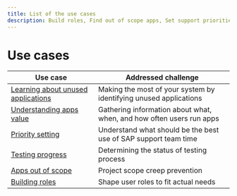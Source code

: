 ```yaml
---
title: List of the use cases
description: Build roles, Find out of scope apps, Set support priorities
---
```

# Use cases

| Use case                                                      | Addressed challenge                                                                 | 
|--------------------------------------------------------------------|---------------------------------------------------------------------------------------|
| [Learning about unused applications](use-cases/learning-about-unused.md) | Making the most of your system by identifying unused applications  |
| [Understanding apps value](use-cases/understand-apps-value.md) |Gathering information about what, when, and how often users run apps  |
| [Priority setting](use-cases/priority-setting.md)     | Understand what should be the best use of SAP support team time         |
| [Testing progress](use-cases/testing.md)     |  Determining the status of testing process                                |
| [Apps out of scope](use-cases/out-of-scope.md)                     | Project scope creep prevention|
| [Building roles](use-cases/building-roles.md)                     | Shape user roles to fit actual needs|